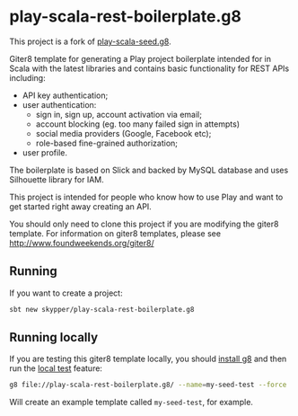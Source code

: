 # play-scala-rest-boilerplate.g8

This project is a fork of [play-scala-seed.g8](https://github.com/playframework/play-scala-seed.g8).

Giter8 template for generating a Play project boilerplate intended for in Scala with the latest libraries and contains basic functionality for REST APIs including:
 * API key authentication;
 * user authentication:
    - sign in, sign up, account activation via email;
    - account blocking (eg. too many failed sign in attempts)
    - social media providers (Google, Facebook etc);
    - role-based fine-grained authorization;
 * user profile.

The boilerplate is based on Slick and backed by MySQL database and uses Silhouette library for IAM.

This project is intended for people who know how to use Play and want to get started right away creating an API.

You should only need to clone this project if you are modifying the giter8 template.  For information on giter8 templates, please see <http://www.foundweekends.org/giter8/>

## Running

If you want to create a project:

```bash
sbt new skypper/play-scala-rest-boilerplate.g8
```

## Running locally

If you are testing this giter8 template locally, you should [install g8](http://www.foundweekends.org/giter8/setup.html) and then run the [local test](http://www.foundweekends.org/giter8/testing.html) feature:

```bash
g8 file://play-scala-rest-boilerplate.g8/ --name=my-seed-test --force
```

Will create an example template called `my-seed-test`, for example.
